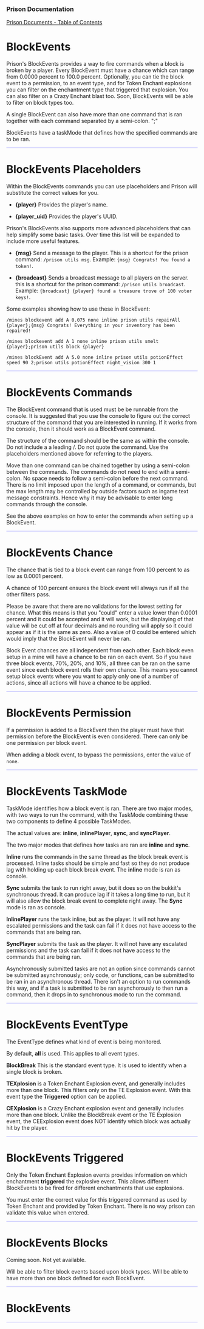 
### Prison Documentation 
[Prison Documents - Table of Contents](prison_docs_000_toc.md)

# BlockEvents

Prison's BlockEvents provides a way to fire commands when a block is broken by a player.  Every BlockEvent must have a chance which can range from 0.0000 percent to 100.0 percent.  Optionally, you can tie the block event to a permission, to an event type, and for Token Enchant explosions you can filter on the enchantment type that triggered that explosion.  You can also filter on a Crazy Enchant blast too.  Soon, BlockEvents will be able to filter on block types too.


A single BlockEvent can also have more than one command that is ran together with each command separated by a semi-colon. ";" 


BlockEvents have a taskMode that defines how the specified commands are to be ran.


<hr style="height:1px; border:none; color:#aaf; background-color:#aaf;">

# BlockEvents Placeholders

Within the BlockEvents commands you can use placeholders and Prison will substitute the correct values for you.  


- **{player}** Provides the player's name.


- **{player_uid}** Provides the player's UUID.


Prison's BlockEvents also supports more advanced placeholders that can help simplify some basic tasks.  Over time this list will be expanded to include more useful features.


- **{msg}** Send a message to the player.  This is a shortcut for the prison command: `/prison utils msg`.  Example: `{msg} Congrats! You found a token!`. 


- **{broadcast}** Sends a broadcast message to all players on the server.  this is a shortcut for the prison command: `/prison utils broadcast`. Example: `{broadcast} {player} found a treasure trove of 100 voter keys!`. 



Some examples showing how to use these in BlockEvent:


```
/mines blockevent add A 0.075 none inline prison utils repairAll {player};{msg} Congrats! Everything in your inventory has been repaired!

/mines blockevent add A 1 none inline prison utils smelt {player};prison utils block {player}

/mines blockEvent add A 5.0 none inline prison utils potionEffect speed 90 2;prison utils potionEffect night_vision 300 1

```

<hr style="height:1px; border:none; color:#aaf; background-color:#aaf;">



# BlockEvents Commands

The BlockEvent command that is used must be be runnable from the console. It is suggested that you use the console to figure out the correct structure of the command that you are interested in running.  If it works from the console, then it should work as a BlockEvent command.


The structure of the command should be the same as within the console. Do not include a a leading /.  Do not quote the command.  Use the placeholders mentioned above for referring to the players. 


Move than one command can be chained together by using a semi-colon between the commands.  The commands do not need to end with a semi-colon.  No space needs to follow a semi-colon before the next command.  There is no limit imposed upon the length of a command, or commands, but the max length may be controlled by outside factors such as ingame text message constraints.  Hence why it may be advisable to enter long commands through the console.


See the above examples on how to enter the commands when setting up a BlockEvent.


<hr style="height:1px; border:none; color:#aaf; background-color:#aaf;">



# BlockEvents Chance


The chance that is tied to a block event can range from 100 percent to as low as 0.0001 percent.  


A chance of 100 percent ensures the block event will always run if all the other filters pass.


Please be aware that there are no validations for the lowest setting for chance.  What this means is that you "could" enter a value lower than 0.0001 percent and it could be accepted and it will work, but the displaying of that value will be cut off at four decimals and no rounding will apply so it could appear as if it is the same as zero.  Also a value of 0 could be entered which would imply that the BlockEvent will never be ran.


Block Event chances are all independent from each other.  Each block even setup in a mine will have a chance to be ran on each event.  So if you have three block events, 70%, 20%, and 10%, all three can be ran on the same event since each block event rolls their own chance.  This means you cannot setup block events where you want to apply only one of a number of actions, since all actions will have a chance to be applied.
  

<hr style="height:1px; border:none; color:#aaf; background-color:#aaf;">



# BlockEvents Permission


If a permission is added to a BlockEvent then the player must have that permission before the BlockEvent is even considered.  There can only be one permission per block event.


When adding a block event, to bypass the permissions, enter the value of `none`.


<hr style="height:1px; border:none; color:#aaf; background-color:#aaf;">



# BlockEvents TaskMode


TaskMode identifies how a block event is ran.  There are two major modes, with two ways to run the command, with the TaskMode combining these two components to define 4 possible TaskModes.


The actual values are: **inline**, **inlinePlayer**, **sync**, and **syncPlayer**.


The two major modes that defines how tasks are ran are **inline** and **sync**.  


**Inline** runs the commands in the same thread as the block break event is processed.  Inline tasks should be simple and fast so they do not produce lag with holding up each block break event.  The **inline** mode is ran as console.


**Sync** submits the task to run right away, but it does so on the bukkit's synchronous thread.  It can produce lag if it takes a long time to run, but it will also allow the block break event to complete right away.  The **Sync** mode is ran as console.


**InlinePlayer** runs the task inline, but as the player.  It will not have any escalated permissions and the task can fail if it does not have access to the commands that are being ran.


**SyncPlayer** submits the task as the player.  It will not have any escalated permissions and the task can fail if it does not have access to the commands that are being ran.


Asynchronously submitted tasks are not an option since commands cannot be submitted asynchronously; only code, or functions, can be submitted to be ran in an asynchronous thread.  There isn't an option to run commands this way, and if a task is submitted to be ran asynchorously to then run a command, then it drops in to synchronous mode to run the command.



<hr style="height:1px; border:none; color:#aaf; background-color:#aaf;">



# BlockEvents EventType


The EventType defines what kind of event is being monitored.


By default, **all** is used.  This applies to all event types.



**BlockBreak** This is the standard event type.  It is used to identify when a single block is broken.


**TEXplosion** is a Token Enchant Explosion event, and generally includes more than one block.  This filters only on the TE Explosion event. With this event type the **Triggered** option can be applied.



**CEXplosion** is a Crazy Enchant explosion event and generally includes more than one block.  Unlike the BlockBreak event or the TE Explosion event, the CEExplosion event does NOT identify which block was actually hit by the player. 




<hr style="height:1px; border:none; color:#aaf; background-color:#aaf;">



# BlockEvents Triggered


Only the Token Enchant Explosion events provides information on which enchantment **triggered** the explosive event.  This allows different BlockEvents to be fired for different enchantments that use explosions.


You must enter the correct value for this triggered command as used by Token Enchant and provided by Token Enchant.  There is no way prison can validate this value when entered.  




<hr style="height:1px; border:none; color:#aaf; background-color:#aaf;">



# BlockEvents Blocks


Coming soon.  Not yet available.


Will be able to filter block events based upon block types.  Will be able to have more than one block defined for each BlockEvent.




<hr style="height:1px; border:none; color:#aaf; background-color:#aaf;">



# BlockEvents 


<hr style="height:1px; border:none; color:#aaf; background-color:#aaf;">




